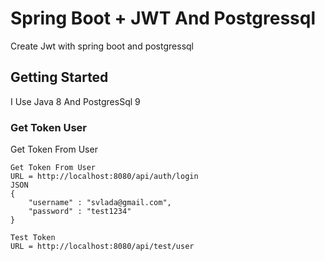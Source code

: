 # Spring Boot + JWT And Postgressql

Create Jwt with spring boot and postgressql

## Getting Started

I Use Java 8 And PostgresSql 9

### Get Token User

Get Token From User

```
Get Token From User
URL = http://localhost:8080/api/auth/login
JSON 
{
	"username" : "svlada@gmail.com",
	"password" : "test1234"
}
```

```
Test Token
URL = http://localhost:8080/api/test/user
```
